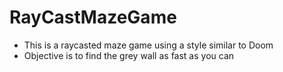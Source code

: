 # RayCastMazeGame
- This is a raycasted maze game using a style similar to Doom
- Objective is to find the grey wall as fast as you can
